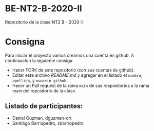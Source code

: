 # BE-NT2-B-2020-II
Repositorio de la clase NT2 B - 2020 II

# Consigna 

Para iniciar el proyecto vamos crearnos una cuenta en github. A continuacion la siguiente consiga:

- Hacer FORK de este repositorio (con sus cuentas de github).
- Editar este archivo *README.md* y agregar en el listado el `nombre`, `apellido`, y `usuario github`.
- Hacer un Pull request de la rama `main` de sus respositorios a la rama main del repositorio de la clase.

## Listado de participantes:

- Daniel Guzman, dguzman-ort
- Santiago Barriopedro, sbarriopedro